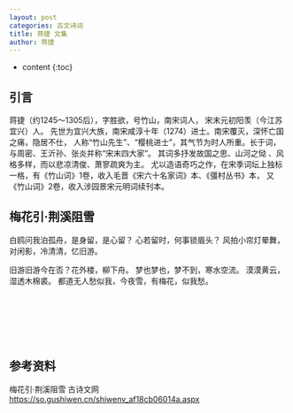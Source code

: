```yaml
---
layout: post
categories: 古文诗词
title: 蒋捷 文集
author: 蒋捷
---
```

* content
{:toc}

## 引言

蒋捷（约1245～1305后），字胜欲，号竹山，南宋词人， 宋末元初阳羡（今江苏宜兴）人。
先世为宜兴大族，南宋咸淳十年（1274）进士。南宋覆灭，深怀亡国之痛，隐居不仕，
人称“竹山先生”、“樱桃进士”，其气节为时人所重。长于词，与周密、王沂孙、张炎并称“宋末四大家”。
其词多抒发故国之思、山河之恸 、风格多样，而以悲凉清俊、萧寥疏爽为主。
尤以造语奇巧之作，在宋季词坛上独标一格，有《竹山词》1卷，收入毛晋《宋六十名家词》本、《彊村丛书》本，
又《竹山词》2卷，收入涉园景宋元明词续刊本。

## 梅花引·荆溪阻雪 

白鸥问我泊孤舟，是身留，是心留？
心若留时，何事锁眉头？
风拍小帘灯晕舞，对闲影，冷清清，忆旧游。

旧游旧游今在否？花外楼，柳下舟。
梦也梦也，梦不到，寒水空流。
漠漠黄云，湿透木棉裘。
都道无人愁似我，今夜雪，有梅花，似我愁。




<br/><br/><br/><br/><br/>
## 参考资料

梅花引·荆溪阻雪 古诗文网 <https://so.gushiwen.cn/shiwenv_af18cb06014a.aspx>
